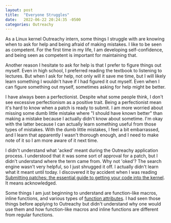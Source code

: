 ```yaml
---
layout: post
title:  "Everyone Struggles"
date:   2022-06-22 20:24:35 -0500
categories: Outreachy
---
```

As a Linux kernel Outreachy intern, some things I struggle with are knowing when to ask for help and being afraid of making mistakes. I like to be seen as competent. For the first time in my life, I am developing self-confidence, and being seen as competent is important for maintaining that.

Another reason I hesitate to ask for help is that I prefer to figure things out myself. Even in high school, I preferred reading the textbook to listening to lectures. But when I ask for help, not only will it save me time, but I will likely learn something I wouldn't have if I had figured it out myself. Even when I can figure something out myself, sometimes asking for help might be better.

I have always been a perfectionist. Despite what some people think, I don't see excessive perfectionism as a positive trait. Being a perfectionist mean it's hard to know when a patch is ready to submit. I am more worried about missing some dumb little mistake where "I should have known better" than making a mistake because I actually didn't know about sometime. I'm okay with the latter because I can actually learn something useful from those types of mistakes. With the dumb little mistakes, I feel a bit embarrassed, and I learn that apparently I wasn't thorough enough, and I need to make note of it so I am more aware of it next time.

I didn't understand what 'acked' meant during the Outreachy application process. I understood that it was some sort of approval for a patch, but I didn't understand where the term came from. Why not 'oked'? The search engine wasn't very helpful, so I just shrugged it off. I actually didn't learn what it meant until today. I discovered it by accident when I was reading [Submitting patches: the essential guide to getting your code into the kernel](https://www.kernel.org/doc/html/latest/process/submitting-patches.html#when-to-use-acked-by-cc-and-co-developed-by). It means acknowledged.

Some things I am just beginning to understand are function-like macros, inline functions, and various types of [function attributes](https://www.kernel.org/doc/html/latest/process/coding-style.html#function-prototypes). I had seen those things before applying to Outreachy but didn't understand why one would use them and how function-like macros and inline functions are different from regular functions.
